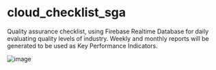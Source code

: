 # cloud_checklist_sga

Quality assurance checklist, using Firebase Realtime Database for daily evaluating quality levels of industry. Weekly and monthly reports will be generated to be used as Key Performance Indicators.

![image](https://user-images.githubusercontent.com/86815680/198628699-28cbb6b4-d713-4b5d-9206-9f5dd07b6a66.png)
